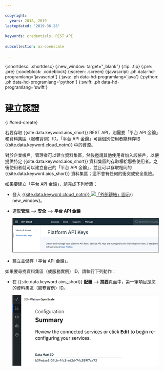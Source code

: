 ```yaml
---

copyright:
  years: 2018, 2019
lastupdated: "2019-06-28"

keywords: credentials, REST API

subcollection: ai-openscale

---
```


{:shortdesc: .shortdesc}
{:new_window: target="_blank"}
{:tip: .tip}
{:pre: .pre}
{:codeblock: .codeblock}
{:screen: .screen}
{:javascript: .ph data-hd-programlang='javascript'}
{:java: .ph data-hd-programlang='java'}
{:python: .ph data-hd-programlang='python'}
{:swift: .ph data-hd-programlang='swift'}

# 建立認證
{: #cred-create}

若要存取 {{site.data.keyword.aios_short}} REST API，則需要「平台 API 金鑰」和資料集區（服務實例）ID。「平台 API 金鑰」可讓個別使用者能夠存取 {{site.data.keyword.cloud_notm}} 中的資源。

對於企業帳戶，管理者可以建立資料集區，然後邀請其他使用者加入該帳戶，以便提供特定 {{site.data.keyword.aios_short}} 資料集區的存取權給那些使用者。之後使用者就可以建立自己的「平台 API 金鑰」，並且可以存取相同的 {{site.data.keyword.aios_short}} 資料集區；這不會有任何的衝突或安全風險。

如果要建立「平台 API 金鑰」，請完成下列步驟：

- 登入 [{{site.data.keyword.cloud_notm}} ![「外部鏈結」圖示](../../icons/launch-glyph.svg "「外部鏈結」圖示")](https://{DomainName}){: new_window}。

- 選取**管理** --> **安全** --> **平台 API 金鑰**

    ![平台 API 金鑰](images/cred-api-key.png)

- 建立並儲存「平台 API 金鑰」。

如果要尋找資料集區（或服務實例）ID，請執行下列動作：

- 在 {{site.data.keyword.aios_short}} **配置 --> 摘要**頁面中，第一筆項目是您的資料集區（服務實例）ID。

    ![資料集區 ID](images/data-mart-id.png)
